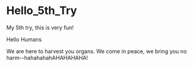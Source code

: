 # Hello_5th_Try
My 5th try, this is very fun!

Hello Humans

We are here to harvest you organs. We come in peace, we bring you no harm--hahahahahAHAHAHAHA!
